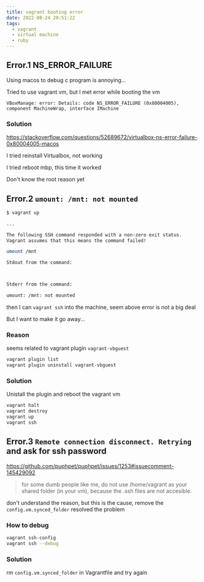 ```yaml
---
title: vagrant booting error
date: 2022-08-24 20:51:22
tags:
  - vagrant
  - virtual machine
  - ruby
---
```


## Error.1 NS_ERROR_FAILURE

Using macos to debug c program is annoying...

Tried to use vagrant vm, but I met error while booting the vm

```
VBoxManage: error: Details: code NS_ERROR_FAILURE (0x80004005), component MachineWrap, interface IMachine
```

### Solution

https://stackoverflow.com/questions/52689672/virtualbox-ns-error-failure-0x80004005-macos

I tried reinstall Virtualbox, not working

I tried reboot mbp, this time it worked

Don't know the root reason yet

## Error.2 `umount: /mnt: not mounted`

```bash
$ vagrant up

...

The following SSH command responded with a non-zero exit status.
Vagrant assumes that this means the command failed!

umount /mnt

Stdout from the command:



Stderr from the command:

umount: /mnt: not mounted
```

then I can `vagrant ssh` into the machine, seem above error is not a big deal

But I want to make it go away...

### Reason

seems related to vagrant plugin `vagrant-vbguest`

```bash
vagrant plugin list
vagrant plugin uninstall vagrant-vbguest
```

### Solution


Unistall the plugin and reboot the vagrant vm

```bash
vagrant halt
vagrant destroy
vagrant up
vagrant ssh
```

## Error.3 `Remote connection disconnect. Retrying` and ask for ssh password

https://github.com/puphpet/puphpet/issues/1253#issuecomment-145429092

> for some dumb people like me, do not use /home/vagrant as your shared folder (in your vm), because the .ssh files are not accesible.

don't understand the reason, but this is the cause, remove the `config.vm.synced_folder` resolved the problem

### How to debug

```bash
vagrant ssh-config
vagrant ssh --debug
```

### Solution

rm `config.vm.synced_folder` in Vagrantfile and try again
